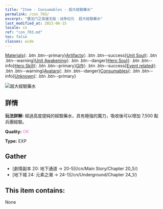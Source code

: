 ```yaml
---
title: "Item - Consumables - 超大經驗藥水"
permalink: /con_703/
excerpt: "魔法门之英雄无敌：战争纪元  超大經驗藥水"
last_modified_at: 2021-06-15
locale: cn
ref: "con_703.md"
toc: false
classes: wide
---
```

 [Materials](/ItemsCN/){: .btn .btn--primary}[Artifacts](/ItemsCN/Artifacts/){: .btn .btn--success}[Unit Soul](/ItemsCN/UnitSoul/){: .btn .btn--warning}[Unit Awakening](/ItemsCN/UnitAwakening/){: .btn .btn--danger}[Hero Soul](/ItemsCN/HeroSoul/){: .btn .btn--info}[Hero Skill](/ItemsCN/HeroSkill/){: .btn .btn--primary}[Gift](/ItemsCN/Gift/){: .btn .btn--success}[Event related](/ItemsCN/Events/){: .btn .btn--warning}[Avatars](/ItemsCN/Avatars/){: .btn .btn--danger}[Consumables](/ItemsCN/Consumables/){: .btn .btn--info}[Unknown](/ItemsCN/Unknown/){: .btn .btn--primary}

 ![超大經驗藥水](/images/t/i_503.png)

## 詳情
 **玩法詳解:** 經過高度提純的經驗藥水，具有極強的魔力，吸收後可以增加 7,500 點兵團經驗。

 **Quality:** <span style="color: #DA70D6">OK</span>

 **Type:** EXP

## Gather

*    [劇情副本 20: 地下通道 -> 20-5](/cn/Main Story/Chapter 20_5/) 
*    [地下城 24: 元素之潮 -> 24-1](/cn/Underground/Chapter 24_1/) 

## This item contains:

  None

